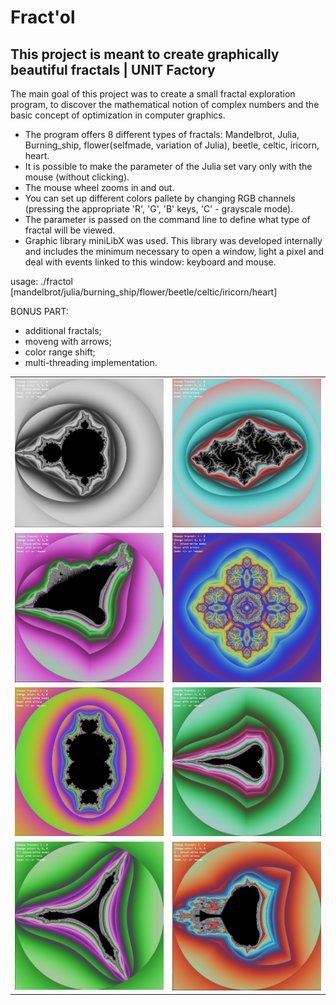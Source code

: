 # Fract'ol
This project is meant to create graphically beautiful fractals | UNIT Factory
-----------------------------------------------------------------------------
The main goal of this project was to create a small fractal exploration program, to discover the mathematical notion of complex numbers and the basic concept of optimization in computer graphics.

- The program offers 8 different types of fractals: Mandelbrot, Julia, Burning_ship, flower(selfmade, variation of Julia), beetle, celtic, iricorn, heart.
- It is possible to make the parameter of the Julia set vary only with the mouse (without clicking).
- The mouse wheel zooms in and out.
- You can set up different colors pallete by changing RGB channels (pressing the appropriate 'R', 'G', 'B' keys, 'C' - grayscale mode).
- The parameter is passed on the command line to define what type of fractal will be viewed.
- Graphic library miniLibX was used. This library was developed internally and includes the minimum necessary to open a window, light a pixel and deal with events linked to this window: keyboard and mouse.

usage: ./fractol [mandelbrot/julia/burning_ship/flower/beetle/celtic/iricorn/heart]

BONUS PART:
- additional fractals;
- moveng with arrows;
- color range shift;
- multi-threading implementation.

<table style="width:100%">
  <tr>
    <td><img src="https://github.com/nkuchyna/Fractol/blob/master/screenshots/mandelbrot.png" data-canonical-src="mandelbrot" width="400"/></td>
    <td><img src="https://github.com/nkuchyna/Fractol/blob/master/screenshots/julia.png" data-canonical-src="julia" width="400"/></td> 
  </tr>
  <tr>
    <td><img src="https://github.com/nkuchyna/Fractol/blob/master/screenshots/burning_ship.png" data-canonical-src="burning_ship" width="400"/></td>
    <td><img src="https://github.com/nkuchyna/Fractol/blob/master/screenshots/flower.png" data-canonical-src="flower" width="400"/></td> 
  </tr>
    <tr>
    <td><img src="https://github.com/nkuchyna/Fractol/blob/master/screenshots/beetle.png" data-canonical-src="beetle" width="400"/></td>
    <td><img src="https://github.com/nkuchyna/Fractol/blob/master/screenshots/heart.png" data-canonical-src="heart" width="400"/></td>
  </tr>
  <tr>
    <td><img src="https://github.com/nkuchyna/Fractol/blob/master/screenshots/iricorn.png" data-canonical-src="iricorn" width="400"/></td>
    <td><img src="https://github.com/nkuchyna/Fractol/blob/master/screenshots/celtic.png" data-canonical-src="celtic" width="400"/></td> 
  </tr>
</table>
